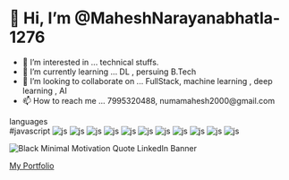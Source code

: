 <h1>👋 Hi, I’m @MaheshNarayanabhatla-1276</h1>
<ul>
<li>👀 I’m interested in ... technical stuffs.</li>
<li>🌱 I’m currently learning ... DL , persuing B.Tech</li>
<li>💞️ I’m looking to collaborate on ...   FullStack, machine learning , deep learning , AI </li>
<li>📫 How to reach me ...    7995320488, numamahesh2000@gmail.com</li>
</ul>

languages
<br/>
#javascript
![js](https://img.shields.io/badge/javascript-grey?style=for-the-badge&logo=javascript)
![js](https://img.shields.io/badge/python-grey?style=for-the-badge&logo=python)
![js](https://img.shields.io/badge/django-grey?style=for-the-badge&logo=django)
![js](https://img.shields.io/badge/django-grey?style=for-the-badge&logo=django) 
![js](https://img.shields.io/badge/django-grey?style=for-the-badge&logo=django)
![js](https://img.shields.io/badge/django-grey?style=for-the-badge&logo=django)
![js](https://img.shields.io/badge/django-grey?style=for-the-badge&logo=django)
![js](https://img.shields.io/badge/django-grey?style=for-the-badge&logo=django)
![js](https://img.shields.io/badge/django-grey?style=for-the-badge&logo=django)
![js](https://img.shields.io/badge/django-grey?style=for-the-badge&logo=django)
![js](https://img.shields.io/badge/django-grey?style=for-the-badge&logo=django)

![Black Minimal Motivation Quote LinkedIn Banner](https://github.com/MaheshNarayanabhatla-1276/MaheshNarayanabhatla-1276/assets/66712941/41bc1570-c66d-4f3e-9116-a22eb4745796)

<a href="https://maheshnarayanabhatla.42web.io">  My Portfolio</a> 



<!---
MaheshNarayanabhatla-1276/MaheshNarayanabhatla-1276 is a ✨ special ✨ repository because its `README.md` (this file) appears on your GitHub profile.
You can click the Preview link to take a look at your changes.
--->
